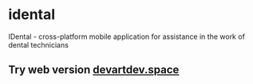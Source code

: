 # idental

IDental - cross-platform mobile application for assistance in the work of dental technicians  
## Try web version [devartdev.space](https://www.devartdev.space)
